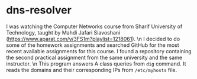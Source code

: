 # dns-resolver
I was watching the Computer Networks course from Sharif University of Technology, taught by Mahdi Jafari Siavoshani  (https://www.aparat.com/v/3FS1m?playlist=1218061). \n
I decided to do some of the homework assignments and searched GitHub for the most recent available assignments for this course. I found a repository containing the second practical assignment from the same university and the same instructor. \n
This program answers A class queries from `dig` command. It reads the domains and their corresponding IPs from `/etc/myhosts` file.
